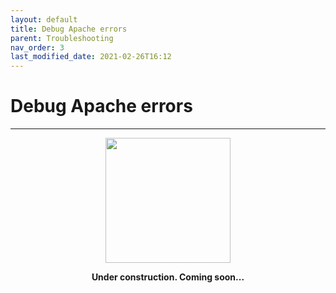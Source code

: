 ```yaml
---
layout: default
title: Debug Apache errors
parent: Troubleshooting
nav_order: 3
last_modified_date: 2021-02-26T16:12
---
```


# Debug Apache errors

---

<div style="display: flex; flex-direction: column; align-items: center;">
    <img src="{{site.baseurl}}/assets/images/warning.png" style="width: 200px;">
    <p style="font-weight: bold;">Under construction. Coming soon...</p>
</div>